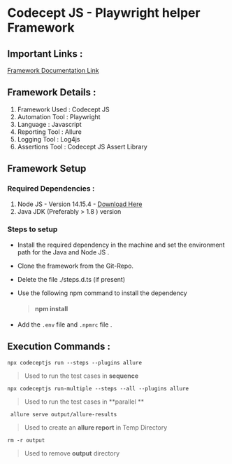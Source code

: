 # Codecept JS - Playwright helper Framework 

## Important Links : 
[Framework Documentation Link](https://codecept.io/helpers/Playwright/)

## Framework Details : 
1. Framework Used : Codecept JS
2. Automation Tool : Playwright
3. Language : Javascript
4. Reporting Tool : Allure 
5. Logging Tool : Log4js
6. Assertions Tool : Codecept JS Assert Library 

##  Framework Setup 

### Required Dependencies : 
1. Node JS - Version 14.15.4 - [Download Here](https://lumeltech-my.sharepoint.com/:u:/g/personal/sabareeshr_lumel_com/EcjYqUpf54NNiz1oR3OltdoBDdJUEBQTQxtE8p2ntL2pTA?e=MacduD)
2. Java JDK (Preferably > 1.8 ) version 

### Steps to setup 
* Install the required dependency in the machine and set the environment path for the Java and Node JS . 
* Clone the framework from the Git-Repo. 
* Delete the file ./steps.d.ts (if present)
* Use the following npm command to install the dependency 
	> #### npm install 

* Add the `.env` file and `.npmrc` file . 

## Execution Commands : 
`npx codeceptjs run --steps --plugins allure`
>  Used to run the test cases in **sequence**

`npx codeceptjs run-multiple --steps --all --plugins allure`
>  Used to run the test cases in **parallel **

` allure serve output/allure-results`
>Used to create an **allure report** in Temp Directory 

`rm -r output`
>Used to remove **output** directory
